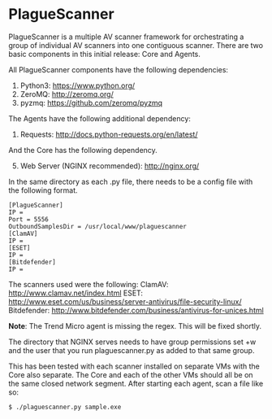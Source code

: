 PlagueScanner
=============
PlagueScanner is a multiple AV scanner framework for orchestrating a group of individual AV scanners into one contiguous scanner. There are two basic components in this initial release: Core and Agents.

All PlagueScanner components have the following dependencies:

1. Python3: https://www.python.org/
2. ZeroMQ: http://zeromq.org/
3. pyzmq: https://github.com/zeromq/pyzmq

The Agents have the following additional dependency:

1. Requests: http://docs.python-requests.org/en/latest/

And the Core has the following dependency.

5. Web Server (NGINX recommended): http://nginx.org/

In the same directory as each .py file, there needs to be a config file with the following format.
```
[PlagueScanner]
IP = 
Port = 5556
OutboundSamplesDir = /usr/local/www/plaguescanner
[ClamAV]
IP = 
[ESET]
IP = 
[Bitdefender]
IP = 
```

The scanners used were the following:
ClamAV: http://www.clamav.net/index.html
ESET: http://www.eset.com/us/business/server-antivirus/file-security-linux/
Bitdefender: http://www.bitdefender.com/business/antivirus-for-unices.html

**Note**: The Trend Micro agent is missing the regex. This will be fixed shortly.

The directory that NGINX serves needs to have group permissions set +w and the user that you run plaguescanner.py as added to that same group.

This has been tested with each scanner installed on separate VMs with the Core also separate. The Core and each of the other VMs should all be on the same closed network segment. After starting each agent, scan a file like so:

```
$ ./plaguescanner.py sample.exe
```
